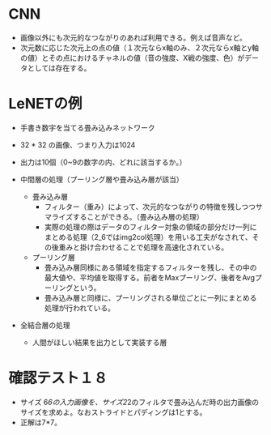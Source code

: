 <script type="text/x-mathjax-config">MathJax.Hub.Config({tex2jax:{inlineMath:[['\$','\$'],['\\(','\\)']],processEscapes:true},CommonHTML: {matchFontHeight:false}});</script>
<script type="text/javascript" async src="https://cdnjs.cloudflare.com/ajax/libs/mathjax/2.7.1/MathJax.js?config=TeX-MML-AM_CHTML"></script>
# CNN
- 画像以外にも次元的なつながりのあれば利用できる。例えば音声など。
- 次元数に応じた次元上の点の値（１次元ならx軸のみ、２次元ならx軸とy軸の値）とその点におけるチャネルの値（音の強度、X戦の強度、色）がデータとしては存在する。


# LeNETの例
- 手書き数宇を当てる畳み込みネットワーク
- 32 * 32 の画像、つまり入力は1024
- 出力は10個（0~9の数字の内、どれに該当するか。）
- 中間層の処理（プーリング層や畳み込み層が該当）
  - 畳み込み層
    - フィルター（重み）によって、次元的なつながりの特徴を残しつつサマライズすることができる。（畳み込み層の処理）
    - 実際の処理の際はデータのフィルター対象の領域の部分だけ一列にまとめる処理（2_6ではimg2col処理）を用いる工夫がなされて、その後重みと掛け合わせることで処理を高速化されている。
  - プーリング層
    - 畳み込み層同様にある領域を指定するフィルターを残し、その中の最大値や、平均値を取得する。前者をMaxプーリング、後者をAvgプーリングという。
    - 畳み込み層と同様に、プーリングされる単位ごとに一列にまとめる処理が行われている。

- 全結合層の処理
  - 人間がほしい結果を出力として実装する層

# 確認テスト１８
- サイズ 6*6の入力画像を、サイズ2*2のフィルタで畳み込んだ時の出力画像のサイズを求めよ。なおストライドとパディングは1とする。
- 正解は7*7。
